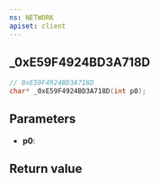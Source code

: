 ```yaml
---
ns: NETWORK
apiset: client
---
```

## _0xE59F4924BD3A718D

```c
// 0xE59F4924BD3A718D
char* _0xE59F4924BD3A718D(int p0);
```


## Parameters
* **p0**:

## Return value
